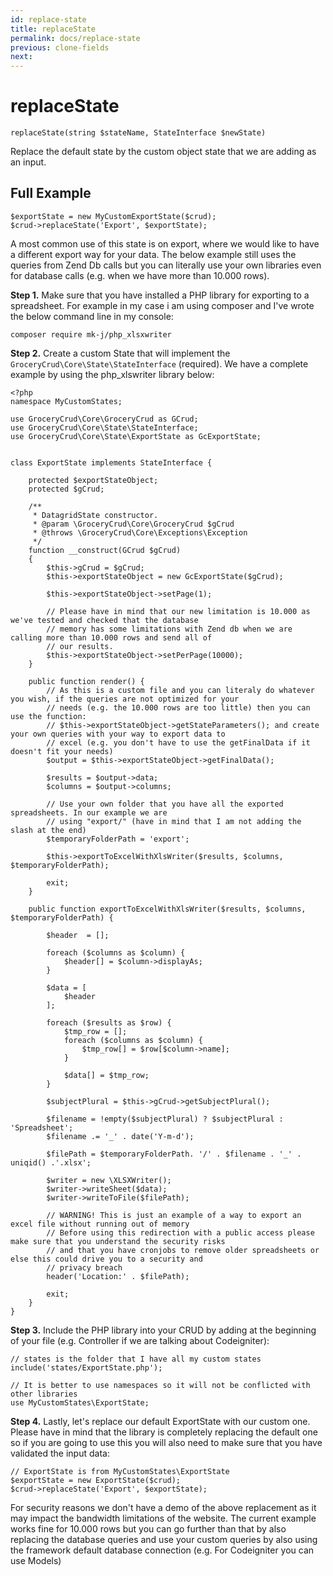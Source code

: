 ```yaml
---
id: replace-state
title: replaceState
permalink: docs/replace-state
previous: clone-fields
next: 
---
```


# replaceState

<pre><code class="php">replaceState(string $stateName, StateInterface $newState)</code></pre>
Replace the default state by the custom object state that we are adding as an input.

## Full Example

<pre><code class="php">$exportState = new MyCustomExportState($crud);
$crud->replaceState('Export', $exportState);</code></pre>

A most common use of this state is on export, where we would like to have a different export way for your data. The below example still uses the queries from Zend Db calls but you can literally use your own libraries even for database calls (e.g. when we have more than 10.000 rows).

<strong>Step 1.</strong> Make sure that you have installed a PHP library for exporting to a spreadsheet. For example in my case i am using composer and I've wrote the below command line in my console:

<pre><code>composer require mk-j/php_xlsxwriter</code></pre>

<strong>Step 2.</strong> Create a custom State that will implement the <code>GroceryCrud\Core\State\StateInterface</code> (required). We have a complete example by using the php_xlswriter library below:

    <?php
    namespace MyCustomStates;

    use GroceryCrud\Core\GroceryCrud as GCrud;
    use GroceryCrud\Core\State\StateInterface;
    use GroceryCrud\Core\State\ExportState as GcExportState;


    class ExportState implements StateInterface {

        protected $exportStateObject;
        protected $gCrud;

        /**
         * DatagridState constructor.
         * @param \GroceryCrud\Core\GroceryCrud $gCrud
         * @throws \GroceryCrud\Core\Exceptions\Exception
         */
        function __construct(GCrud $gCrud)
        {
            $this->gCrud = $gCrud;
            $this->exportStateObject = new GcExportState($gCrud);

            $this->exportStateObject->setPage(1);

            // Please have in mind that our new limitation is 10.000 as we've tested and checked that the database
            // memory has some limitations with Zend db when we are calling more than 10.000 rows and send all of
            // our results.
            $this->exportStateObject->setPerPage(10000);
        }

        public function render() {
            // As this is a custom file and you can literaly do whatever you wish, if the queries are not optimized for your
            // needs (e.g. the 10.000 rows are too little) then you can use the function:
            // $this->exportStateObject->getStateParameters(); and create your own queries with your way to export data to
            // excel (e.g. you don't have to use the getFinalData if it doesn't fit your needs)
            $output = $this->exportStateObject->getFinalData();

            $results = $output->data;
            $columns = $output->columns;
            
            // Use your own folder that you have all the exported spreadsheets. In our example we are 
            // using "export/" (have in mind that I am not adding the slash at the end)
            $temporaryFolderPath = 'export';

            $this->exportToExcelWithXlsWriter($results, $columns, $temporaryFolderPath);

            exit;
        }

        public function exportToExcelWithXlsWriter($results, $columns, $temporaryFolderPath) {

            $header  = [];

            foreach ($columns as $column) {
                $header[] = $column->displayAs;
            }

            $data = [
                $header
            ];

            foreach ($results as $row) {
                $tmp_row = [];
                foreach ($columns as $column) {
                    $tmp_row[] = $row[$column->name];
                }

                $data[] = $tmp_row;
            }

            $subjectPlural = $this->gCrud->getSubjectPlural();

            $filename = !empty($subjectPlural) ? $subjectPlural : 'Spreadsheet';
            $filename .= '_' . date('Y-m-d');

            $filePath = $temporaryFolderPath. '/' . $filename . '_' . uniqid() .'.xlsx';

            $writer = new \XLSXWriter();
            $writer->writeSheet($data);
            $writer->writeToFile($filePath);

            // WARNING! This is just an example of a way to export an excel file without running out of memory
            // Before using this redirection with a public access please make sure that you understand the security risks
            // and that you have cronjobs to remove older spreadsheets or else this could drive you to a security and
            // privacy breach
            header('Location:' . $filePath);

            exit;
        }
    }

<strong>Step 3.</strong> Include the PHP library into your CRUD by adding at the beginning of your file (e.g. Controller if we are talking about Codeigniter):

<pre><code class="php">// states is the folder that I have all my custom states
include('states/ExportState.php');

// It is better to use namespaces so it will not be conflicted with other libraries
use MyCustomStates\ExportState;</code></pre>

<strong>Step 4.</strong> Lastly, let's replace our default ExportState with our custom one. Please have in mind that the library is completely replacing the default one so if you are going to use this you will also need to make sure that you have validated the input data:


<pre><code class="php">// ExportState is from MyCustomStates\ExportState
$exportState = new ExportState($crud);
$crud->replaceState('Export', $exportState);</code></pre>

For security reasons we don't have a demo of the above replacement as it may impact the bandwidth limitations of the website. The current example works fine for 10.000 rows but you can go further than that by also replacing the database queries and use your custom queries by also using the framework default database connection (e.g. For Codeigniter you can use Models)
